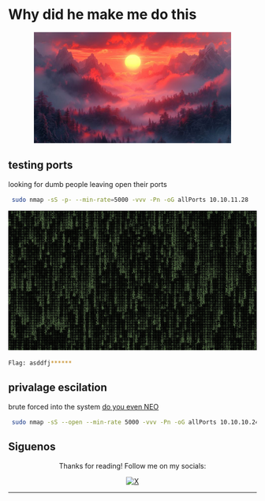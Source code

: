 # Why did he make me do this 

<div align='center'>
  <img src='machine_image.png' width='400' alt='Machine Image'>
</div>

## testing ports

looking for dumb people leaving open their ports 

```bash
 sudo nmap -sS -p- --min-rate=5000 -vvv -Pn -oG allPorts 10.10.11.28
```

<div align='center'>
  <img src='idiot_ports.png' width='600' alt='testing ports'>
</div>


```bash
Flag: asddfj******
```
## privalage escilation 

brute forced into the system [do you even NEO](https://matrix.fandom.com/wiki/Neo)

```bash
 sudo nmap -sS --open --min-rate 5000 -vvv -Pn -oG allPorts 10.10.10.245
```


## Siguenos

<div align='center'>
  <p>Thanks for reading! Follow me on my socials:</p>
  <a href='https://x.com/@t33Zit0'><img src='https://www.vectorlogo.zone/logos/x/x-icon.svg' alt='X' width='40'></a>
</div>

---
